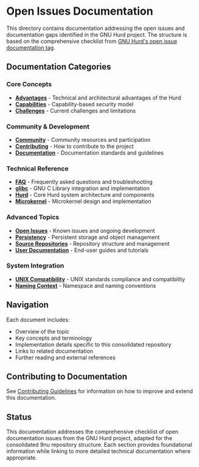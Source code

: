 # Open Issues Documentation

This directory contains documentation addressing the open issues and documentation gaps identified in the GNU Hurd project. The structure is based on the comprehensive checklist from [GNU Hurd's open issue documentation tag](https://www.gnu.org/software/hurd/tag/open_issue_documentation.html).

## Documentation Categories

### Core Concepts
- [**Advantages**](advantages.md) - Technical and architectural advantages of the Hurd
- [**Capabilities**](capabilities.md) - Capability-based security model
- [**Challenges**](challenges.md) - Current challenges and limitations

### Community & Development
- [**Community**](community.md) - Community resources and participation
- [**Contributing**](contributing.md) - How to contribute to the project
- [**Documentation**](documentation.md) - Documentation standards and guidelines

### Technical Reference
- [**FAQ**](faq.md) - Frequently asked questions and troubleshooting
- [**glibc**](glibc.md) - GNU C Library integration and implementation
- [**Hurd**](hurd.md) - Core Hurd system architecture and components
- [**Microkernel**](microkernel.md) - Microkernel design and implementation

### Advanced Topics
- [**Open Issues**](open-issues.md) - Known issues and ongoing development
- [**Persistency**](persistency.md) - Persistent storage and object management
- [**Source Repositories**](source-repositories.md) - Repository structure and management
- [**User Documentation**](user.md) - End-user guides and tutorials

### System Integration
- [**UNIX Compatibility**](unix.md) - UNIX standards compliance and compatibility
- [**Naming Context**](naming-context.md) - Namespace and naming conventions

## Navigation

Each document includes:
- Overview of the topic
- Key concepts and terminology
- Implementation details specific to this consolidated repository
- Links to related documentation
- Further reading and external references

## Contributing to Documentation

See [Contributing Guidelines](contributing.md) for information on how to improve and extend this documentation.

## Status

This documentation addresses the comprehensive checklist of open documentation issues from the GNU Hurd project, adapted for the consolidated 9nu repository structure. Each section provides foundational information while linking to more detailed technical documentation where appropriate.